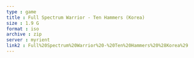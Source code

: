 ```yaml
---
type : game
title : Full Spectrum Warrior - Ten Hammers (Korea)
size : 1.9 G
format : iso
archive : zip
server : myrient
link2 : Full%20Spectrum%20Warrior%20-%20Ten%20Hammers%20%28Korea%29
---
```

